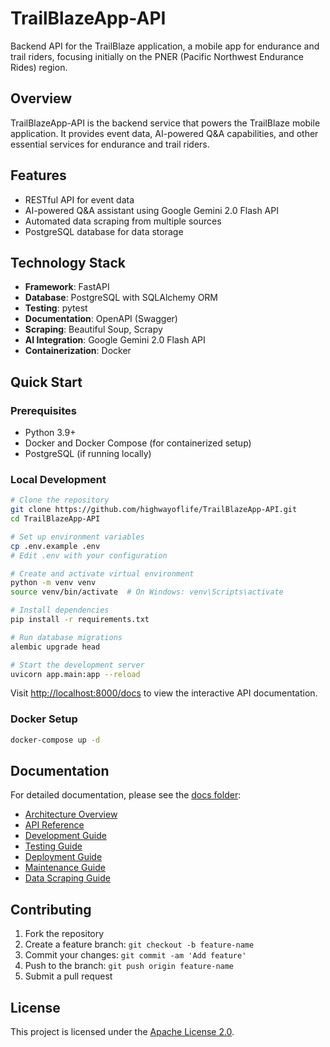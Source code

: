 # TrailBlazeApp-API

Backend API for the TrailBlaze application, a mobile app for endurance and trail riders, focusing initially on the PNER (Pacific Northwest Endurance Rides) region.

## Overview

TrailBlazeApp-API is the backend service that powers the TrailBlaze mobile application. It provides event data, AI-powered Q&A capabilities, and other essential services for endurance and trail riders.

## Features

- RESTful API for event data
- AI-powered Q&A assistant using Google Gemini 2.0 Flash API
- Automated data scraping from multiple sources
- PostgreSQL database for data storage

## Technology Stack

- **Framework**: FastAPI
- **Database**: PostgreSQL with SQLAlchemy ORM
- **Testing**: pytest
- **Documentation**: OpenAPI (Swagger)
- **Scraping**: Beautiful Soup, Scrapy
- **AI Integration**: Google Gemini 2.0 Flash API
- **Containerization**: Docker

## Quick Start

### Prerequisites

- Python 3.9+ 
- Docker and Docker Compose (for containerized setup)
- PostgreSQL (if running locally)

### Local Development

```bash
# Clone the repository
git clone https://github.com/highwayoflife/TrailBlazeApp-API.git
cd TrailBlazeApp-API

# Set up environment variables
cp .env.example .env
# Edit .env with your configuration

# Create and activate virtual environment
python -m venv venv
source venv/bin/activate  # On Windows: venv\Scripts\activate

# Install dependencies
pip install -r requirements.txt

# Run database migrations
alembic upgrade head

# Start the development server
uvicorn app.main:app --reload
```

Visit [http://localhost:8000/docs](http://localhost:8000/docs) to view the interactive API documentation.

### Docker Setup

```bash
docker-compose up -d
```

## Documentation

For detailed documentation, please see the [docs folder](docs/README.md):

- [Architecture Overview](docs/architecture.md)
- [API Reference](docs/api_reference.md)
- [Development Guide](docs/development_guide.md)
- [Testing Guide](docs/testing_guide.md)
- [Deployment Guide](docs/deployment_guide.md)
- [Maintenance Guide](docs/maintenance_guide.md)
- [Data Scraping Guide](docs/data_scraping_guide.md)

## Contributing

1. Fork the repository
2. Create a feature branch: `git checkout -b feature-name`
3. Commit your changes: `git commit -am 'Add feature'`
4. Push to the branch: `git push origin feature-name`
5. Submit a pull request

## License

This project is licensed under the [Apache License 2.0](LICENSE).
